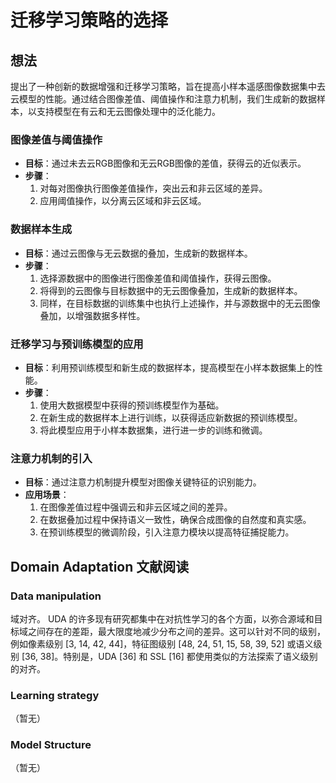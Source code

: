 # 迁移学习策略的选择

## 想法
提出了一种创新的数据增强和迁移学习策略，旨在提高小样本遥感图像数据集中去云模型的性能。通过结合图像差值、阈值操作和注意力机制，我们生成新的数据样本，以支持模型在有云和无云图像处理中的泛化能力。

### 图像差值与阈值操作
- **目标**：通过未去云RGB图像和无云RGB图像的差值，获得云的近似表示。
- **步骤**：
  1. 对每对图像执行图像差值操作，突出云和非云区域的差异。
  2. 应用阈值操作，以分离云区域和非云区域。

### 数据样本生成
- **目标**：通过云图像与无云数据的叠加，生成新的数据样本。
- **步骤**：
  1. 选择源数据中的图像进行图像差值和阈值操作，获得云图像。
  2. 将得到的云图像与目标数据中的无云图像叠加，生成新的数据样本。
  3. 同样，在目标数据的训练集中也执行上述操作，并与源数据中的无云图像叠加，以增强数据多样性。

### 迁移学习与预训练模型的应用
- **目标**：利用预训练模型和新生成的数据样本，提高模型在小样本数据集上的性能。
- **步骤**：
  1. 使用大数据模型中获得的预训练模型作为基础。
  2. 在新生成的数据样本上进行训练，以获得适应新数据的预训练模型。
  3. 将此模型应用于小样本数据集，进行进一步的训练和微调。

### 注意力机制的引入
- **目标**：通过注意力机制提升模型对图像关键特征的识别能力。
- **应用场景**：
  1. 在图像差值过程中强调云和非云区域之间的差异。
  2. 在数据叠加过程中保持语义一致性，确保合成图像的自然度和真实感。
  3. 在预训练模型的微调阶段，引入注意力模块以提高特征捕捉能力。


## Domain Adaptation 文献阅读

### Data manipulation

域对齐。
UDA 的许多现有研究都集中在对抗性学习的各个方面，以弥合源域和目标域之间存在的差距，最大限度地减少分布之间的差异。这可以针对不同的级别，例如像素级别 [3, 14, 42, 44]，特征图级别 [48, 24, 51, 15, 58, 39, 52] 或语义级别 [36, 38]。特别是，UDA [36] 和 SSL [16] 都使用类似的方法探索了语义级别的对齐。

### Learning strategy
（暂无）

### Model Structure
（暂无）

